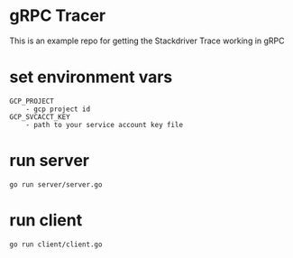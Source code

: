 # gRPC Tracer

This is an example repo for getting the Stackdriver Trace working in gRPC

# set environment vars
    GCP_PROJECT 
        - gcp project id
    GCP_SVCACCT_KEY
        - path to your service account key file

# run server
    go run server/server.go
    
# run client
    go run client/client.go
